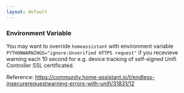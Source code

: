 ```yaml
---
layout: default
---
```


### Environment Variable
You may want to override `homeassistant` with environment variable `PYTHONWARNINGS="ignore:Unverified HTTPS request"` if you recevieve warning each 10 second for e.g. device tracking of self-signed Unifi Controller SSL certificated.

Reference: https://community.home-assistant.io/t/endless-insecurerequestwarning-errors-with-unifi/31831/12
